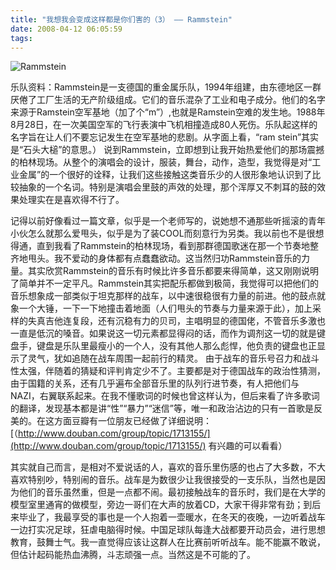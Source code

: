 ```yaml
---
title: "我想我会变成这样都是你们害的（3） —— Rammstein"
date: 2008-04-12 06:05:59
tags:
---
```


![Rammstein](../../../images/2008/sss2.jpg) 

乐队资料：Rammstein是一支德国的重金属乐队，1994年组建，由东德地区一群厌倦了工厂生活的无产阶级组成。它们的音乐混杂了工业和电子成分。他们的名字来源于Ramstein空军基地（加了个“m”）,也就是Ramstein空难的发生地。1988年8月28日，在一次美国空军的飞行表演中飞机相撞造成80人死伤。乐队起这样的名字旨在让人们不要忘记发生在空军基地的悲剧。从字面上看，“ram stein”其实是“石头大槌”的意思。） 说到Rammstein，立即想到让我开始热爱他们的那场震撼的柏林现场。从整个的演唱会的设计，服装，舞台，动作，造型，我觉得是对“工业金属”的一个很好的诠释，让我们这些接触这类音乐少的人很形象地认识到了比较抽象的一个名词。特别是演唱会里鼓的声效的处理，那个浑厚又不刺耳的鼓的效果处理实在是喜欢得不行了。 

记得以前好像看过一篇文章，似乎是一个老师写的，说她想不通那些听摇滚的青年小伙怎么就那么爱甩头，似乎是为了装COOL而刻意行为另类。我以前也不是很想得通，直到我看了Rammstein的柏林现场，看到那群德国歌迷在那一个节奏地整齐地甩头。我不爱动的身体都有点蠢蠢欲动。这当然归功Rammstein音乐的力量。其实欣赏Rammstein的音乐有时候比许多音乐都要来得简单，这又刚刚说明了简单并不一定平凡。Rammstein其实把配乐都做到极简，我觉得可以把他们的音乐想象成一部类似于坦克那样的战车，以中速很稳很有力量的前进。他的鼓点就象一个大锤，一下一下地撞击着地面（人们甩头的节奏与力量来源于此），加上采样的失真吉他连复段，还有沉稳有力的贝司，主唱明显的德国佬，不管音乐多激也一直是低沉的嗓音。如果说这一切元素都显得闷的话，而作为调剂这一切的就是键盘手，键盘是乐队里最瘦小的一个人，没有其他人那么彪悍，他负责的键盘也正显示了灵气，犹如追随在战车周围一起前行的精灵。 由于战车的音乐号召力和战斗性太强，伴随着的猜疑和评判肯定少不了。主要都是对于德国战车的政治性猜测，由于国籍的关系，还有几乎遍布全部音乐里的队列行进节奏，有人把他们与NAZI，右翼联系起来。在我不懂歌词的时候也曾这样认为，但后来看了许多歌词的翻译，发现基本都是讲“性”“暴力”“迷信”等，唯一和政治沾边的只有一首歌是反美的。在这方面豆瓣有一位朋友已经做了详细说明：[（http://www.douban.com/group/topic/1713155/](http://www.douban.com/group/topic/1713155/) 有兴趣的可以看看） 

其实就自己而言，是相对不爱说话的人，喜欢的音乐里伤感的也占了大多数，不大喜欢特别吵，特别闹的音乐。战车是为数很少让我很接受的一支乐队，当然也是因为他们的音乐虽然重，但是一点都不闹。最初接触战车的音乐时，我们是在大学的模型室里通宵的做模型，旁边一哥们在大声的放着CD，大家干得非常有劲；到后来毕业了，我最享受的事也是一个人抱着一壶暖水，在冬天的夜晚，一边听着战车一边打实况足球，狂虐电脑得时候。中国足球队每逢大战都要开动员会，进行思想教育，鼓舞士气。我一直觉得应该让这群人在比赛前听听战车。能不能赢不敢说，但估计起码能热血沸腾，斗志顽强一点。当然这是不可能的了。